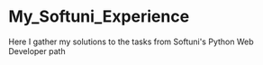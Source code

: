 # My_Softuni_Experience
Here I gather my solutions to the tasks from Softuni's Python Web Developer path

